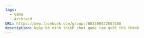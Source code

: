 ```yaml
---
tags:
  - Game
  - Archived
URL: https://www.facebook.com/groups/683508422687558
description: Ngày bé mình thích chơi game tam quốc thủ thành
---
```

